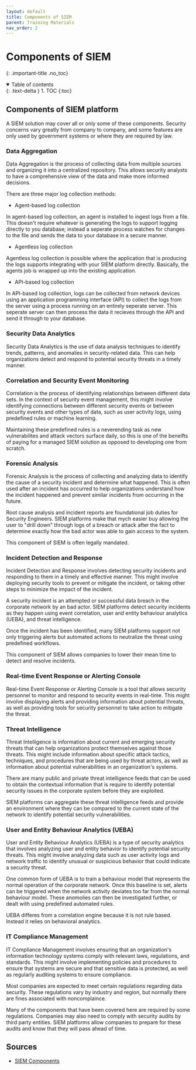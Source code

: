 ```yaml
---
layout: default
title: Components of SIEM
parent: Training Materials
nav_order: 2
---
```

# Components of SIEM
{: .important-title .no_toc}

<details open markdown="block">
  <summary>
    Table of contents
  </summary>
  {: .text-delta }
1. TOC
{:toc}
</details>

## Components of SIEM platform
A SIEM solution may cover all or only some of these components. Security concerns vary greatly from company to company, and some features are only used by government systems or where they are required by law.

### Data Aggregation
Data Aggregation is the process of collecting data from multiple sources and organizing it into a centralized repository. This allows security analysts to have a comprehensive view of the data and make more informed decisions.

There are three major log collection methods:
- Agent-based log collection

In agent-based log collection, an agent is installed to ingest logs from a file. This doesn't require whatever is generating the logs to support logging directly to you database; instead a seperate process watches for changes to the file and sends the data to your database in a secure manner.

- Agentless log collection

Agentless log collection is possible where the application that is producing the logs supports integrating with your SIEM platform directly. Basically, the agents job is wrapped up into the existing application.

- API-based log collection

In API-based log collection, logs can be collected from network devices using an application programming interface (API) to collect the logs from the server using a process running on an entirely seperate server. This seperate server can then process the data it recieves through the API and send it through to your database.

### Security Data Analytics
Security Data Analytics is the use of data analysis techniques to identify trends, patterns, and anomalies in security-related data. This can help organizations detect and respond to potential security threats in a timely manner.

### Correlation and Security Event Monitoring
Correlation is the process of identifying relationships between different data sets. In the context of security event management, this might involve identifying connections between different security events or between security events and other types of data, such as user activity logs, using predefined rules or machine learning.

Maintaining these predefined rules is a neverending task as new vulnerabilites and attack vectors surface daily, so this is one of the beneifts of paying for a managed SIEM solution as opposed to developing one from scratch.

### Forensic Analysis
Forensic Analysis is the process of collecting and analyzing data to identify the cause of a security incident and determine what happened. This is often used after an incident has occurred to help organizations understand how the incident happened and prevent similar incidents from occurring in the future.

Root cause analysis and incident reports are foundational job duties for Security Engineers. SIEM platforms make that mych easier buy allowing the user to "drill down" through logs of a breach or attack after the fact to determine exactly how the bad actor was able to gain access to the system.

This component of SIEM is often legally mandated.

### Incident Detection and Response
Incident Detection and Response involves detecting security incidents and responding to them in a timely and effective manner. This might involve deploying security tools to prevent or mitigate the incident, or taking other steps to minimize the impact of the incident.

A security incident is an attempted or successful data breach in the corporate network by an bad actor. SIEM platforms detect security incidents as they happen using event correlation, user and entity behaviour analytics (UEBA), and threat intelligence.

Once the incident has been identified, many SIEM platforms support not only triggering alerts but automated actions to neutralize the threat using predefined workflows.

This component of SIEM allows companies to lower their mean time to detect and resolve incidents.

### Real-time Event Response or Alerting Console
Real-time Event Response or Alerting Console is a tool that allows security personnel to monitor and respond to security events in real-time. This might involve displaying alerts and providing information about potential threats, as well as providing tools for security personnel to take action to mitigate the threat.

### Threat Intelligence
Threat Intelligence is information about current and emerging security threats that can help organizations protect themselves against those threats. This might include information about specific attack tactics, techniques, and procedures that are being used by threat actors, as well as information about potential vulnerabilities in an organization's systems.

There are many public and private threat intelligence feeds that can be used to obtain the contextual information that is require to identify potential security issues in the corporate system before they are exploited.

SIEM platforms can aggregate these threat intelligence feeds and provide an environment where they can be compared to the current state of the network to identify potential security vulnerabilities.

### User and Entity Behaviour Analytics (UEBA)
User and Entity Behaviour Analytics (UEBA) is a type of security analytics that involves analyzing user and entity behavior to identify potential security threats. This might involve analyzing data such as user activity logs and network traffic to identify unusual or suspicious behavior that could indicate a security threat.

One common form of UEBA is to train a behaviour model that represents the normal operation of the corporate network. Once this baseline is set, alerts can be triggered when the network activity deviates too far from the normal behaviour model. These anomolies can then be investigated further, or dealt with using predefined automated rules.

UEBA differes from a correlation engine because it is not rule based. Instead it relies on behavioral analytics.

### IT Compliance Management
IT Compliance Management involves ensuring that an organization's information technology systems comply with relevant laws, regulations, and standards. This might involve implementing policies and procedures to ensure that systems are secure and that sensitive data is protected, as well as regularly auditing systems to ensure compliance.

Most companies are expected to meet certain regulations regarding data security. These regulations vary by industry and region, but normally there are fines associated with noncomplaince.

Many of the components that have been covered here are required by some regulations. Companies may also need to comply with security audits by third party entities. SIEM platforms allow companies to prepare for these audits and know that they will pass ahead of time.

## Sources
- [SIEM Components](https://www.manageengine.com/log-management/siem/siem-components.html)
